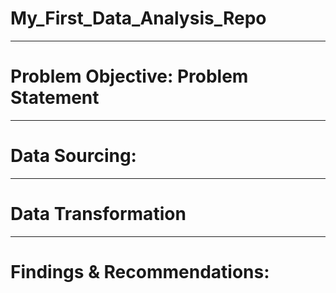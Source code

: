 # My_First_Data_Analysis_Repo

----
 # Problem Objective: Problem Statement




----
# Data Sourcing:



----
# Data Transformation




----
# Findings & Recommendations:
